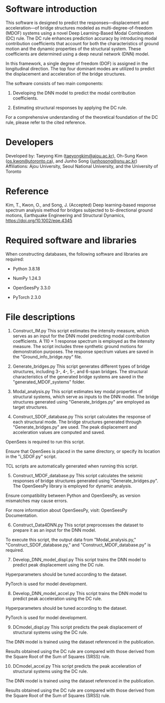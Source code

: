 # Software introduction
This software is designed to predict the responses—displacement and acceleration—of bridge structures modeled as multi-degree-of-freedom (MDOF) systems using a novel Deep Learning-Based Modal Combination (DC) rule. The DC rule enhances prediction accuracy by introducing modal contribution coefficients that account for both the characteristics of ground motion and the dynamic properties of the structural system. These coefficients are determined using a deep neural network (DNN) model.

In this framework, a single degree of freedom (DOF) is assigned in the longitudinal direction. The top four dominant modes are utilized to predict the displacement and acceleration of the bridge structures.

The software consists of two main components:

1. Developing the DNN model to predict the modal contribution coefficients.

2. Estimating structural responses by applying the DC rule.

For a comprehensive understanding of the theoretical foundation of the DC rule, please refer to the cited reference.

# Developers
Developed by:
Taeyong Kim (taeyongkim@ajou.ac.kr), Oh-Sung Kwon (os.kwon@utoronto.ca), and Junho Song (junhosong@snu.ac.kr)
Affiliations: Ajou University, Seoul National University, and the University of Toronto

# Reference
Kim, T., Kwon, O., and Song, J. (Accepted) Deep learning-based response spectrum analysis method for bridges 
subjected to bi-directional ground motions, Earthquake Engineering and Structural Dynamics, https://doi.org/10.1002/eqe.4345

# Required software and libraries
When constructing databases, the following software and libraries are required:

* Python 3.8.18

* NumPy 1.24.3

* OpenSeesPy 3.3.0

* PyTorch 2.3.0


# File descriptions
1. Construct_IM.py
This script estimates the intensity measure, which serves as an input for the DNN model predicting modal contribution coefficients. A 110 × 1 response spectrum is employed as the intensity measure. The script includes three synthetic ground motions for demonstration purposes. The response spectrum values are saved in the "Ground_info_bridge.npy" file.

2. Generate_bridges.py
This script generates different types of bridge structures, including 3-, 4-, 5-, and 6-span bridges. The structural characteristics of the generated bridge systems are saved in the "generated_MDOF_systems" folder.

3. Modal_analysis.py
This script estimates key modal properties of structural systems, which serve as inputs to the DNN model. The bridge structures generated using "Generate_bridges.py" are employed as target structures.

4. Construct_SDOF_database.py
This script calculates the response of each structural mode. The bridge structures generated through "Generate_bridges.py" are used. The peak displacement and acceleration values are computed and saved.

OpenSees is required to run this script.

Ensure that OpenSees is placed in the same directory, or specify its location in the "i_SDOF.py" script.

TCL scripts are automatically generated when running this script.

5. Construct_MDOF_database.py
This script calculates the seismic responses of bridge structures generated using "Generate_bridges.py". The OpenSeesPy library is employed for dynamic analysis.

Ensure compatibility between Python and OpenSeesPy, as version mismatches may cause errors.

For more information about OpenSeesPy, visit: OpenSeesPy Documentation.

6. Construct_Data4DNN.py
This script preprocesses the dataset to prepare it as an input for the DNN model.

To execute this script, the output data from "Modal_analysis.py," "Construct_SDOF_database.py," and "Construct_MDOF_database.py" is required.

7. Develop_DNN_model_displ.py
This script trains the DNN model to predict peak displacement using the DC rule.

Hyperparameters should be tuned according to the dataset.

PyTorch is used for model development.

8. Develop_DNN_model_accel.py
This script trains the DNN model to predict peak acceleration using the DC rule.

Hyperparameters should be tuned according to the dataset.

PyTorch is used for model development.

9. DCmodel_displ.py
This script predicts the peak displacement of structural systems using the DC rule.

The DNN model is trained using the dataset referenced in the publication.

Results obtained using the DC rule are compared with those derived from the Square Root of the Sum of Squares (SRSS) rule.

10. DCmodel_accel.py
This script predicts the peak acceleration of structural systems using the DC rule.

The DNN model is trained using the dataset referenced in the publication.

Results obtained using the DC rule are compared with those derived from the Square Root of the Sum of Squares (SRSS) rule.

